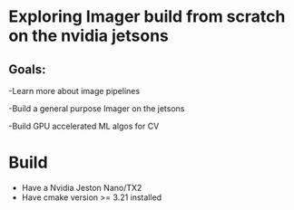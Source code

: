 # Exploring Imager build from scratch on the nvidia jetsons

## Goals:

-Learn more about image pipelines

-Build a general purpose Imager on the jetsons

-Build GPU accelerated ML algos for CV

# Build
- Have a Nvidia Jeston Nano/TX2
- Have cmake version >= 3.21 installed